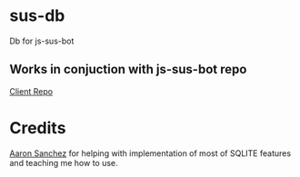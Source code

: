 # sus-db
Db for js-sus-bot

## Works in conjuction with js-sus-bot repo
[Client Repo](https://github.com/Opaleone/js-sus-bot)

# Credits

[Aaron Sanchez](https://github.com/Aaron-G-Sanchez) for helping with implementation of most of SQLITE features and teaching me how to use.
